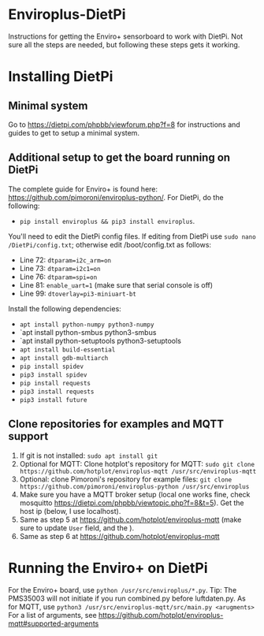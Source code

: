 # Enviroplus-DietPi
Instructions for getting the Enviro+ sensorboard to work with DietPi. Not sure all the steps are needed, but following these steps gets it working.

# Installing DietPi 
## Minimal system
Go to https://dietpi.com/phpbb/viewforum.php?f=8 for instructions and guides to get to setup a minimal system.

## Additional setup to get the board running on DietPi
The complete guide for Enviro+ is found here: https://github.com/pimoroni/enviroplus-python/. For DietPi, do the following:

* `pip install enviroplus && pip3 install enviroplus`. 

You'll need to edit the DietPi config files. If editing from DietPi use `sudo nano /DietPi/config.txt`; otherwise edit /boot/config.txt as follows:

* Line 72: `dtparam=i2c_arm=on`
* Line 73: `dtparam=i2c1=on`
* Line 76: `dtparam=spi=on`
* Line 81: `enable_uart=1` (make sure that serial console is off)
* Line 99: `dtoverlay=pi3-miniuart-bt`

Install the following dependencies:

* `apt install python-numpy python3-numpy`
* `apt install python-smbus python3-smbus
*	`apt install python-setuptools python3-setuptools
* `apt install build-essential`
* `apt install gdb-multiarch`
*	`pip install spidev`
*	`pip3 install spidev`
*	`pip install requests`
*	`pip3 install requests`
* `pip3 install future`

## Clone repositories for examples and MQTT support

1. If git is not installed: `sudo apt install git`
2. Optional for MQTT: Clone hotplot's repository for MQTT: `sudo git clone https://github.com/hotplot/enviroplus-mqtt /usr/src/enviroplus-mqtt`
3. Optional: clone Pimoroni's repository for example files: `git clone https://github.com/pimoroni/enviroplus-python /usr/src/enviroplus`
4. Make sure you have a MQTT broker setup (local one works fine, check mosquitto https://dietpi.com/phpbb/viewtopic.php?f=8&t=5). Get the host ip (below, I use localhost).
5. Same as step 5 at https://github.com/hotplot/enviroplus-mqtt (make sure to update `User` field, and the <arguments>).
6. Same as step 6 at https://github.com/hotplot/enviroplus-mqtt
  
# Running the Enviro+ on DietPi

For the Enviro+ board, use `python /usr/src/enviroplus/*.py`. Tip: The PMS35003 will not initiate if you run combined.py before luftdaten.py.
As for MQTT, use `python3 /usr/src/enviroplus-mqtt/src/main.py <arugments>` For a list of arguments, see https://github.com/hotplot/enviroplus-mqtt#supported-arguments
